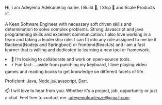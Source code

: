 Hi, i am Adeyemo Adekunle by name. I Build 👷, I Ship 🚀 and Scale Products 📈.

A Keen Software Engineer with necessary soft driven skills and determination to solve complex problems. Strong Javascript and java programming skills and excellent communication. I also love working in a team and taking a leadership role. I can fit into any role assigned to me be it Backend(Nodejs and Springboot) or frontend(ReactJs) and i am a fast learner that is willing and dedicated to learning a new tool or framework.

<li>👯 I’m looking to collaborate and work on open-source tools.</li>
<li>⚡ Fun fact: ...aside from punching my keyboard, I love playing video games and reading books to get knowledge on different facets of life. </li>

Proficient: Java, Node.js/Javascript, Dart.

📫 I will love to hear from you. Whether it's a project, job, opportunity or just a chat. Feel free to contact me. adeyemokunlexze@gmail.com



